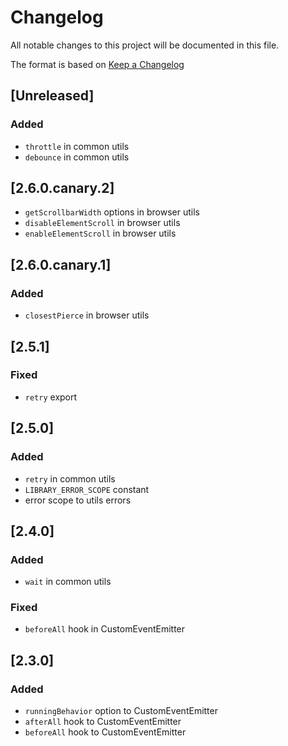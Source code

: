 # Changelog

All notable changes to this project will be documented in this file.

The format is based on [Keep a Changelog](https://keepachangelog.com/en/1.1.0/)

## [Unreleased]

### Added

- `throttle` in common utils
- `debounce` in common utils

## [2.6.0.canary.2]

- `getScrollbarWidth` options in browser utils
- `disableElementScroll` in browser utils
- `enableElementScroll` in browser utils

## [2.6.0.canary.1]

### Added

- `closestPierce` in browser utils

## [2.5.1]

### Fixed

- `retry` export

## [2.5.0]

### Added

- `retry` in common utils
- `LIBRARY_ERROR_SCOPE` constant
- error scope to utils errors

## [2.4.0]

### Added

- `wait` in common utils

### Fixed

- `beforeAll` hook in CustomEventEmitter

## [2.3.0]

### Added

- `runningBehavior` option to CustomEventEmitter
- `afterAll` hook to CustomEventEmitter
- `beforeAll` hook to CustomEventEmitter
